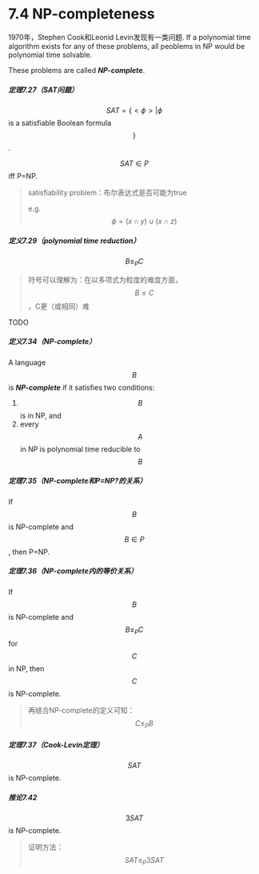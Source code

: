 # 7.4 NP-completeness

1970年，Stephen Cook和Leonid Levin发现有一类问题. If a polynomial time algorithm exists for any of these problems, all peoblems in NP would be polynomial time solvable. 

These problems are called ***NP-complete***.

##### 定理7.27（SAT问题）

$$SAT=\{<\phi>|\phi$$ is a satisfiable Boolean formula$$\}$$.

$$SAT\in P$$ iff P=NP.

> satisfiability problem：布尔表达式是否可能为true
>
> e.g. $$\phi=(x\cap y)\cup(x\cap z)$$

##### 定义7.29（polynomial time reduction）

$$B\leq_PC$$

> 符号可以理解为：在以多项式为粒度的难度方面，$$B\leq C$$，C更（或相同）难

TODO

##### 定义7.34（NP-complete）

A language $$B$$ is ***NP-complete*** if it satisfies two conditions:

1. $$B$$ is in NP, and
2. every $$A$$ in NP is polynomial time reducible to $$B$$

##### 定理7.35（NP-complete和P=NP?的关系）

If $$B$$ is NP-complete and $$B\in P$$, then P=NP.

##### 定理7.36（NP-complete内的等价关系）

If $$B$$ is NP-complete and $$B\leq_PC$$ for $$C$$ in NP, then $$C$$ is NP-complete.

> 再结合NP-complete的定义可知：$$C\leq_PB$$

##### 定理7.37（Cook-Levin定理）

$$SAT$$ is NP-complete.

##### 推论7.42

$$3SAT$$ is NP-complete.

> 证明方法：$$SAT\leq_P3SAT$$
